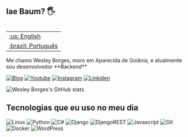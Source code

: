 ## Iae Baum? 🖐️

<table align="right">
 <tr><td><a href="https://github.com/djwesleyborges/djwesleyborges/blob/main/english-readme.md">:us: English</a></td></tr>
 <tr><td><a href="https://github.com/djwesleyborges/djwesleyborges/blob/main/README.md">:brazil: Português</a></td></tr>
</table>
Me chamo Wesley Borges, moro em Aparecida de Goiânia, e atualmente sou desenvolvedor **Backend**

[![Blog](https://img.shields.io/website?label=wbsistem.com.br&style=for-the-badge&url=https://wbsistem.com.br/)](https://wbsistem.com.br)
[![Youtube](https://img.shields.io/badge/YouTube-FF0000?style=for-the-badge&logo=youtube&logoColor=white)](https://www.youtube.com/@wesleyborgesc)
[![Instagram](https://img.shields.io/badge/Instagram-E4405F?style=for-the-badge&logo=instagram&logoColor=white)](https://instagram.com/wesleyborgesc)
[![Linkiden](https://img.shields.io/badge/LinkedIn-0077B5?style=for-the-badge&logo=linkedin&logoColor=white)](https://www.linkedin.com/in/wesley-borges/)

![Wesley Borges's GitHub stats](https://github-readme-stats.vercel.app/api?username=djwesleyborges&show_icons=true&theme=radical)

## Tecnologias que eu uso no meu dia

![Linux](https://img.shields.io/badge/Debian-A81D33?style=for-the-badge&logo=debian&logoColor=white)
![Python](https://img.shields.io/badge/python-3670A0?style=for-the-badge&logo=python&logoColor=ffdd54)
![C#](https://img.shields.io/badge/C%23-239120?style=for-the-badge&logo=c-sharp&logoColor=white)
![Django](https://img.shields.io/badge/django-%23092E20.svg?style=for-the-badge&logo=django&logoColor=white)
![DjangoREST](https://img.shields.io/badge/DJANGO-REST-ff1709?style=for-the-badge&logo=django&logoColor=white&color=ff1709&labelColor=gray)
![Javascript](https://img.shields.io/badge/JavaScript-323330?style=for-the-badge&logo=javascript&logoColor=F7DF1E)
![Git](https://img.shields.io/badge/git-%23F05033.svg?style=for-the-badge&logo=git&logoColor=white)
![Docker](https://img.shields.io/badge/docker-%230db7ed.svg?style=for-the-badge&logo=docker&logoColor=white)
![WordPress](https://img.shields.io/badge/Wordpress-21759B?style=for-the-badge&logo=wordpress&logoColor=white)

